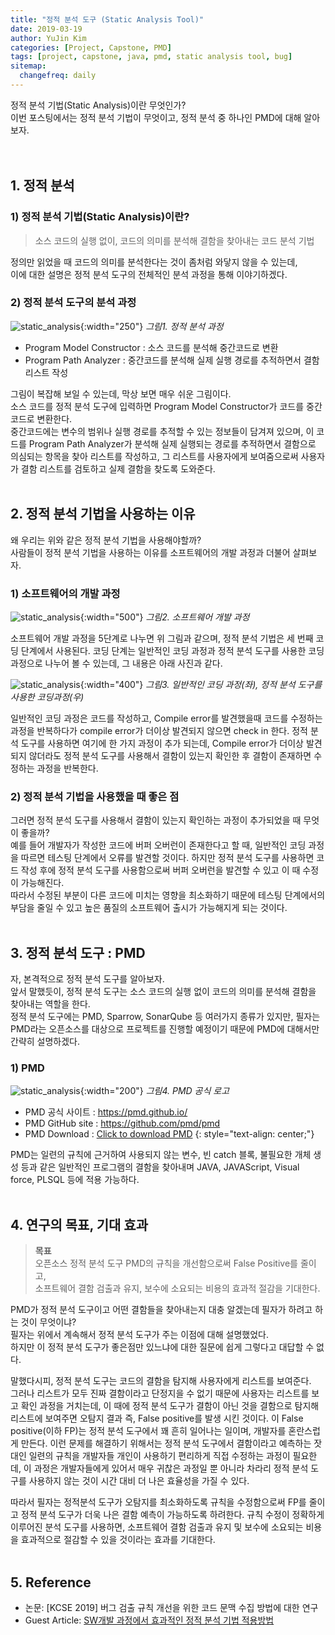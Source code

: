 ```yaml
---
title: "정적 분석 도구 (Static Analysis Tool)"
date: 2019-03-19
author: YuJin Kim
categories: [Project, Capstone, PMD]
tags: [project, capstone, java, pmd, static analysis tool, bug]
sitemap:
  changefreq: daily
---
```


정적 분석 기법(Static Analysis)이란 무엇인가?  
이번 포스팅에서는 정적 분석 기법이 무엇이고, 정적 분석 중 하나인 PMD에 대해 알아보자.  
<br/>
<br/>

## 1. 정적 분석

### 1) 정적 분석 기법(Static Analysis)이란?

> 소스 코드의 실행 없이, 코드의 의미를 분석해 결함을 찾아내는 코드 분석 기법

정의만 읽었을 때 코드의 의미를 분석한다는 것이 좀처럼 와닿지 않을 수 있는데,  
이에 대한 설명은 정적 분석 도구의 전체적인 분석 과정을 통해 이야기하겠다.

### 2) 정적 분석 도구의 분석 과정

![static_analysis](/assets/img/post/project/capstone/static_analysis.png){:width="250"}
_그림1. 정적 분석 과정_

<!-- <figure style="width: 300px" class="align-center">
  <img src="{{ '/images/posts/static_analysis.png' }}" alt="">
  <figcaption>그림1. 정적 분석 과정</figcaption>
</figure> -->

- Program Model Constructor : 소스 코드를 분석해 중간코드로 변환
- Program Path Analyzer : 중간코드를 분석해 실제 실행 경로를 추적하면서 결함 리스트 작성

그림이 복잡해 보일 수 있는데, 막상 보면 매우 쉬운 그림이다.  
소스 코드를 정적 분석 도구에 입력하면 Program Model Constructor가 코드를 중간코드로 변환한다.  
중간코드에는 변수의 범위나 실행 경로를 추적할 수 있는 정보들이 담겨져 있으며, 이 코드를 Program Path Analyzer가 분석해 실제 실행되는 경로를 추적하면서 결함으로 의심되는 항목을 찾아 리스트를 작성하고, 그 리스트를 사용자에게 보여줌으로써 사용자가 결함 리스트를 검토하고 실제 결함을 찾도록 도와준다.
<br/>
<br/>

## 2. 정적 분석 기법을 사용하는 이유

왜 우리는 위와 같은 정적 분석 기법을 사용해야할까?  
사람들이 정적 분석 기법을 사용하는 이유를 소프트웨어의 개발 과정과 더불어 살펴보자.

### 1) 소프트웨어의 개발 과정

![static_analysis](/assets/img/post/project/capstone/software_develop.png){:width="500"}
_그림2. 소프트웨어 개발 과정_

소프트웨어 개발 과정을 5단계로 나누면 위 그림과 같으며, 정적 분석 기법은 세 번째 코딩 단계에서 사용된다.
코딩 단계는 일반적인 코딩 과정과 정적 분석 도구를 사용한 코딩 과정으로 나누어 볼 수 있는데, 그 내용은 아래 사진과 같다.

![static_analysis](/assets/img/post/project/capstone/coding.png){:width="400"}
_그림3. 일반적인 코딩 과정(좌), 정적 분석 도구를 사용한 코딩과정(우)_

일반적인 코딩 과정은 코드를 작성하고, Compile error를 발견했을때 코드를 수정하는 과정을 반복하다가 compile error가 더이상 발견되지 않으면 check in 한다. 정적 분석 도구를 사용하면 여기에 한 가지 과정이 추가 되는데, Compile error가 더이상 발견되지 않더라도 정적 분석 도구를 사용해서 결함이 있는지 확인한 후 결함이 존재하면 수정하는 과정을 반복한다.
<br/>

### 2) 정적 분석 기법을 사용했을 때 좋은 점

그러면 정적 분석 도구를 사용해서 결함이 있는지 확인하는 과정이 추가되었을 때 무엇이 좋을까?  
예를 들어 개발자가 작성한 코드에 버퍼 오버런이 존재한다고 할 때, 일반적인 코딩 과정을 따르면 테스팅 단계에서 오류를 발견할 것이다. 하지만 정적 분석 도구를 사용하면 코드 작성 후에 정적 분석 도구를 사용함으로써 버퍼 오버런을 발견할 수 있고 이 때 수정이 가능해진다.  
따라서 수정된 부분이 다른 코드에 미치는 영향을 최소화하기 때문에 테스팅 단계에서의 부담을 줄일 수 있고 높은 품질의 소프트웨어 출시가 가능해지게 되는 것이다.
<br/>
<br/>

## 3. 정적 분석 도구 : PMD

자, 본격적으로 정적 분석 도구를 알아보자.  
앞서 말했듯이, 정적 분석 도구는 소스 코드의 실행 없이 코드의 의미를 분석해 결함을 찾아내는 역할을 한다.  
정적 분석 도구에는 PMD, Sparrow, SonarQube 등 여러가지 종류가 있지만, 필자는 PMD라는 오픈소스를 대상으로 프로젝트를 진행할 예정이기 때문에 PMD에 대해서만 간략히 설명하겠다.

### 1) PMD

![static_analysis](/assets/img/post/project/capstone/pmd.png){:width="200"}
_그림4. PMD 공식 로고_

- PMD 공식 사이트 : <https://pmd.github.io/>
- PMD GitHub site : <https://github.com/pmd/pmd>
- PMD Download : [Click to download PMD](https://github.com/pmd/pmd/releases/download/pmd_releases%2F6.12.0/pmd-bin-6.12.0.zip)
  {: style="text-align: center;"}

PMD는 일련의 규칙에 근거하여 사용되지 않는 변수, 빈 catch 블록, 불필요한 개체 생성 등과 같은 일반적인 프로그램의 결함을 찾아내며 JAVA, JAVAScript, Visual force, PLSQL 등에 적용 가능하다.
<br/>
<br/>

## 4. 연구의 목표, 기대 효과

> **목표**  
> 오픈소스 정적 분석 도구 PMD의 규칙을 개선함으로써 False Positive를 줄이고,  
> 소프트웨어 결함 검출과 유지, 보수에 소요되는 비용의 효과적 절감을 기대한다.

PMD가 정적 분석 도구이고 어떤 결함들을 찾아내는지 대충 알겠는데 필자가 하려고 하는 것이 무엇이냐?  
필자는 위에서 계속해서 정적 분석 도구가 주는 이점에 대해 설명했었다.  
하지만 이 정적 분석 도구가 좋은점만 있느냐에 대한 질문에 쉽게 그렇다고 대답할 수 없다.

말했다시피, 정적 분석 도구는 코드의 결함을 탐지해 사용자에게 리스트를 보여준다.  
그러나 리스트가 모두 진짜 결함이라고 단정지을 수 없기 때문에 사용자는 리스트를 보고 확인 과정을 거치는데, 이 때에 정적 분석 도구가 결함이 아닌 것을 결함으로 탐지해 리스트에 보여주면 오탐지 결과 즉, False positive를 발생 시킨 것이다.
이 False positive(이하 FP)는 정적 분석 도구에서 꽤 흔히 일어나는 일이며, 개발자를 혼란스럽게 만든다.
이런 문제를 해결하기 위해서는 정적 분석 도구에서 결함이라고 예측하는 잣대인 일련의 규칙을 개발자들 개인이 사용하기 편리하게 직접 수정하는 과정이 필요한데, 이 과정은 개발자들에게 있어서 매우 귀찮은 과정일 뿐 아니라 차라리 정적 분석 도구를 사용하지 않는 것이 시간 대비 더 나은 효율성을 가질 수 있다.

따라서 필자는 정적분석 도구가 오탐지를 최소화하도록 규칙을 수정함으로써 FP를 줄이고 정적 분석 도구가 더욱 나은 결함 예측이 가능하도록 하려한다.
규칙 수정이 정확하게 이루어진 분석 도구를 사용하면, 소프트웨어 결함 검출과 유지 및 보수에 소요되는 비용을 효과적으로 절감할 수 있을 것이라는 효과를 기대한다.
<br/>
<br/>

## 5. Reference

- 논문: [KCSE 2019] 버그 검출 규칙 개선을 위한 코드 문맥 수집 방법에 대한 연구
- Guest Article: [SW개발 과정에서 효과적인 정적 분석 기법 적용방법](http://index-of.co.uk/Reverse-Engineering/SW2.pdf)
